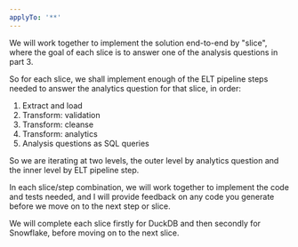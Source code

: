 ```yaml
---
applyTo: '**'
---
```


We will work together to implement the solution end-to-end by "slice", where the goal of each slice is to answer one of the analysis questions in part 3.

So for each slice, we shall implement enough of the ELT pipeline steps needed to answer the analytics question for that slice, in order:

1. Extract and load
2. Transform: validation
3. Transform: cleanse
4. Transform: analytics
5. Analysis questions as SQL queries

So we are iterating at two levels, the outer level by analytics question and the inner level by ELT pipeline step.

In each slice/step combination, we will work together to implement the code and tests needed, and I will provide feedback on any code you generate before we move on to the next step or slice.

We will complete each slice firstly for DuckDB and then secondly for Snowflake, before moving on to the next slice.